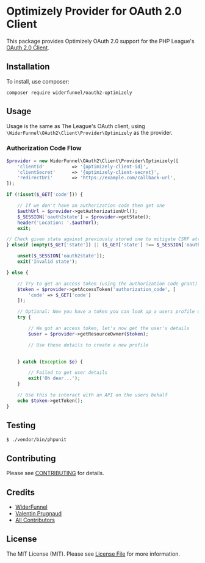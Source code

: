 # Optimizely Provider for OAuth 2.0 Client

This package provides Optimizely OAuth 2.0 support for the PHP League's [OAuth 2.0 Client](https://github.com/thephpleague/oauth2-client).

## Installation

To install, use composer:

```
composer require widerfunnel/oauth2-optimizely
```

## Usage

Usage is the same as The League's OAuth client, using `\WiderFunnel\OAuth2\Client\Provider\Optimizely` as the provider.

### Authorization Code Flow

```php
$provider = new WiderFunnel\OAuth2\Client\Provider\Optimizely([
    'clientId'          => '{optimizely-client-id}',
    'clientSecret'      => '{optimizely-client-secret}',
    'redirectUri'       => 'https://example.com/callback-url',
]);

if (!isset($_GET['code'])) {

    // If we don't have an authorization code then get one
    $authUrl = $provider->getAuthorizationUrl();
    $_SESSION['oauth2state'] = $provider->getState();
    header('Location: '.$authUrl);
    exit;

// Check given state against previously stored one to mitigate CSRF attack
} elseif (empty($_GET['state']) || ($_GET['state'] !== $_SESSION['oauth2state'])) {

    unset($_SESSION['oauth2state']);
    exit('Invalid state');

} else {

    // Try to get an access token (using the authorization code grant)
    $token = $provider->getAccessToken('authorization_code', [
        'code' => $_GET['code']
    ]);

    // Optional: Now you have a token you can look up a users profile data
    try {

        // We got an access token, let's now get the user's details
        $user = $provider->getResourceOwner($token);

        // Use these details to create a new profile
        

    } catch (Exception $e) {

        // Failed to get user details
        exit('Oh dear...');
    }

    // Use this to interact with an API on the users behalf
    echo $token->getToken();
}
```

## Testing

``` bash
$ ./vendor/bin/phpunit
```

## Contributing

Please see [CONTRIBUTING](https://github.com/widerfunnel/oauth2-optimizely/blob/master/CONTRIBUTING.md) for details.


## Credits

- [WiderFunnel](https://github.com/widerfunnel)
- [Valentin Prugnaud](https://github.com/foxted)
- [All Contributors](https://github.com/widerfunnel/oauth2-optimizely/contributors)


## License

The MIT License (MIT). Please see [License File](https://github.com/widerfunnel/oauth2-optimizely/blob/master/LICENSE) for more information.
